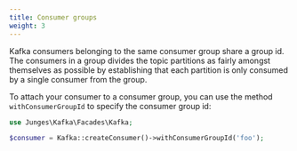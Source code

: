 ```yaml
---
title: Consumer groups
weight: 3
---
```


Kafka consumers belonging to the same consumer group share a group id. The consumers in a group divides the topic partitions as fairly amongst themselves as possible by establishing that each partition is only consumed by a single consumer from the group.

To attach your consumer to a consumer group, you can use the method `withConsumerGroupId` to specify the consumer group id:

```php
use Junges\Kafka\Facades\Kafka;

$consumer = Kafka::createConsumer()->withConsumerGroupId('foo');
```
